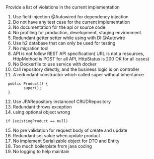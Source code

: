 Provide a list of violations in the current implementation

1. Use field injection @Autowired for dependency injection
2. Do not have any test case for the current implementation
3. No documentation for the api or source code
4. No profiling for production, development, staging environment
5. Redundant getter setter while using with DI @Autowire
6. Use h2 database that can only be used for testing
7. No migration tool
8. API is not follow REST API specification( 
   URL is not a resources,
   HttpMethod is POST for all API,
   HttpStatus is 200 OK for all cases)
9. No Dockerfile to use service with docker
10. Call repository directly, and the business logic is on controller
11. A redundant constructor which called super without inheritance
```
 public Product() {
        super();
 }
```
12. Use JPARepository instanceof CRUDRepository
13. Redundant throws exception
14. using optional object wrong
```
if (existingProduct == null)
```
15. No pre validation for request body of create and update
16. Redundant set value when update product
17. No implement Serializable object for DTO and Entity
18. Too much boilerplate from java coding
19. No logging to help maintain